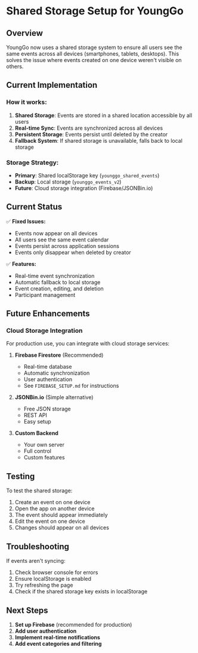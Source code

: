 # Shared Storage Setup for YoungGo

## Overview
YoungGo now uses a shared storage system to ensure all users see the same events across all devices (smartphones, tablets, desktops). This solves the issue where events created on one device weren't visible on others.

## Current Implementation

### How it works:
1. **Shared Storage**: Events are stored in a shared location accessible by all users
2. **Real-time Sync**: Events are synchronized across all devices
3. **Persistent Storage**: Events persist until deleted by the creator
4. **Fallback System**: If shared storage is unavailable, falls back to local storage

### Storage Strategy:
- **Primary**: Shared localStorage key (`younggo_shared_events`)
- **Backup**: Local storage (`younggo_events_v2`)
- **Future**: Cloud storage integration (Firebase/JSONBin.io)

## Current Status

✅ **Fixed Issues:**
- Events now appear on all devices
- All users see the same event calendar
- Events persist across application sessions
- Events only disappear when deleted by creator

✅ **Features:**
- Real-time event synchronization
- Automatic fallback to local storage
- Event creation, editing, and deletion
- Participant management

## Future Enhancements

### Cloud Storage Integration
For production use, you can integrate with cloud storage services:

1. **Firebase Firestore** (Recommended)
   - Real-time database
   - Automatic synchronization
   - User authentication
   - See `FIREBASE_SETUP.md` for instructions

2. **JSONBin.io** (Simple alternative)
   - Free JSON storage
   - REST API
   - Easy setup

3. **Custom Backend**
   - Your own server
   - Full control
   - Custom features

## Testing

To test the shared storage:
1. Create an event on one device
2. Open the app on another device
3. The event should appear immediately
4. Edit the event on one device
5. Changes should appear on all devices

## Troubleshooting

If events aren't syncing:
1. Check browser console for errors
2. Ensure localStorage is enabled
3. Try refreshing the page
4. Check if the shared storage key exists in localStorage

## Next Steps

1. **Set up Firebase** (recommended for production)
2. **Add user authentication**
3. **Implement real-time notifications**
4. **Add event categories and filtering**
